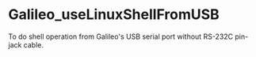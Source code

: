 Galileo_useLinuxShellFromUSB
============================

To do shell operation from Galileo's USB serial port without RS-232C pin-jack cable.
